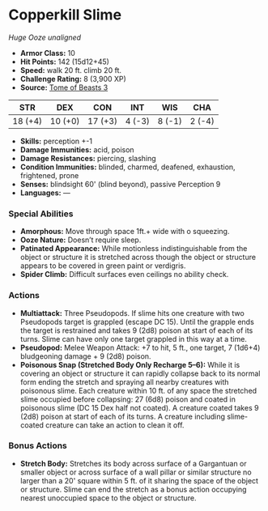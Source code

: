 # Copperkill Slime

*Huge* *Ooze* *unaligned*

- **Armor Class:** 10
- **Hit Points:** 142 (15d12+45)
- **Speed:** walk 20 ft. climb 20 ft.
- **Challenge Rating:** 8 (3,900 XP)
- **Source:** [Tome of Beasts 3](https://koboldpress.com/kpstore/product/tome-of-beasts-2-for-5th-edition/)

| STR | DEX | CON | INT | WIS | CHA |
| --- | --- | --- | --- | --- | --- |
| 18 (+4) | 10 (+0) | 17 (+3) | 4 (-3) | 8 (-1) | 2 (-4) |

- **Skills:** perception +-1
- **Damage Immunities:** acid, poison
- **Damage Resistances:** piercing, slashing
- **Condition Immunities:** blinded, charmed, deafened, exhaustion, frightened, prone
- **Senses:** blindsight 60' (blind beyond), passive Perception 9
- **Languages:** —
### Special Abilities
- **Amorphous:** Move through space 1ft.+ wide with o squeezing.
- **Ooze Nature:** Doesn’t require sleep.
- **Patinated Appearance:** While motionless indistinguishable from the object or structure it is stretched across though the object or structure appears to be covered in green paint or verdigris.
- **Spider Climb:** Difficult surfaces even ceilings no ability check.
### Actions
- **Multiattack:** Three Pseudopods. If slime hits one creature with two Pseudopods target is grappled (escape DC 15). Until the grapple ends the target is restrained and takes 9 (2d8) poison at start of each of its turns. Slime can have only one target grappled in this way at a time.
- **Pseudopod:** Melee Weapon Attack: +7 to hit, 5 ft., one target, 7 (1d6+4) bludgeoning damage + 9 (2d8) poison.
- **Poisonous Snap (Stretched Body Only Recharge 5–6):** While it is covering an object or structure it can rapidly collapse back to its normal form ending the stretch and spraying all nearby creatures with poisonous slime. Each creature within 10 ft. of any space the stretched slime occupied before collapsing: 27 (6d8) poison and coated in poisonous slime (DC 15 Dex half not coated). A creature coated takes 9 (2d8) poison at start of each of its turns. A creature including slime-coated creature can take an action to clean it off.
### Bonus Actions
- **Stretch Body:** Stretches its body across surface of a Gargantuan or smaller object or across surface of a wall pillar or similar structure no larger than a 20' square within 5 ft. of it sharing the space of the object or structure. Slime can end the stretch as a bonus action occupying nearest unoccupied space to the object or structure.
